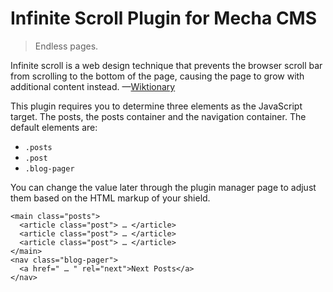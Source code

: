 Infinite Scroll Plugin for Mecha CMS
====================================

> Endless pages.

Infinite scroll is a web design technique that prevents the browser scroll bar from scrolling to the bottom of the page, causing the page to grow with additional content instead. —[Wiktionary](https://en.wiktionary.org/wiki/infinite_scroll)

This plugin requires you to determine three elements as the JavaScript target. The posts, the posts container and the navigation container. The default elements are:

 - `.posts`
 - `.post`
 - `.blog-pager`

You can change the value later through the plugin manager page to adjust them based on the HTML markup of your shield.

~~~ .php
<main class="posts">
  <article class="post"> … </article>
  <article class="post"> … </article>
  <article class="post"> … </article>
</main>
<nav class="blog-pager">
  <a href=" … " rel="next">Next Posts</a>
</nav>
~~~